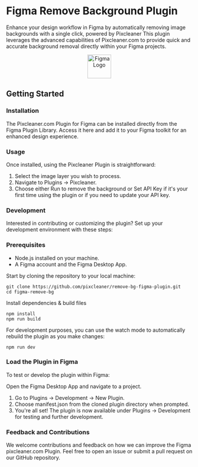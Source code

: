 # Figma Remove Background Plugin

Enhance your design workflow in Figma by automatically removing image backgrounds with a single click, powered by Pixcleaner
This plugin leverages the advanced capabilities of Pixcleaner.com to provide quick and accurate background removal directly within your Figma projects.
<p align="center">
  <img src="https://upload.wikimedia.org/wikipedia/commons/3/33/Figma-logo.svg" alt="Figma Logo" width="64"/>
</p>

## Getting Started

### Installation
The Pixcleaner.com Plugin for Figma can be installed directly from the Figma Plugin Library. 
Access it here and add it to your Figma toolkit for an enhanced design experience.

### Usage
Once installed, using the Pixcleaner Plugin is straightforward:

1. Select the image layer you wish to process.
2. Navigate to Plugins -> Pixcleaner.
3. Choose either Run to remove the background or Set API Key if it's your first time using the plugin or if you need to update your API key.

### Development
Interested in contributing or customizing the plugin? Set up your development environment with these steps:

### Prerequisites

- Node.js installed on your machine.
- A Figma account and the Figma Desktop App.

Start by cloning the repository to your local machine:
```shell
git clone https://github.com/pixcleaner/remove-bg-figma-plugin.git
cd figma-remove-bg
```

Install dependencies & build files
```shell
npm install
npm run build
```
For development purposes, you can use the watch mode to automatically rebuild the plugin as you make changes:
```shell
npm run dev
```

### Load the Plugin in Figma
To test or develop the plugin within Figma:

Open the Figma Desktop App and navigate to a project.
1. Go to Plugins -> Development -> New Plugin.
2. Choose manifest.json from the cloned plugin directory when prompted.
3. You're all set! The plugin is now available under Plugins -> Development for testing and further development.

### Feedback and Contributions

We welcome contributions and feedback on how we can improve the Figma pixcleaner.com Plugin. 
Feel free to open an issue or submit a pull request on our GitHub repository.
